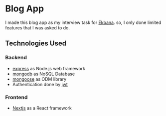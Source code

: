 # Blog App

I made this blog app as my interview task for [Ekbana](https://ekbana.com/).
so, I only done limited features that I was asked to do.

## Technologies Used

### Backend

- [express](https://expressjs.com/) as Node.js web framework
- [mongodb](https://www.mongodb.com/) as NoSQL Database
- [mongoose](https://mongoosejs.com/) as ODM library
- Authentication done by [jwt](https://github.com/auth0/node-jsonwebtoken)

### Frontend

- [Nextjs](https://nextjs.org/) as a React framework
